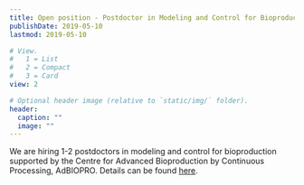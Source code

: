 ```yaml
---
title: Open position - Postdoctor in Modeling and Control for Bioproduction
publishDate: 2019-05-10
lastmod: 2019-05-10

# View.
#   1 = List
#   2 = Compact
#   3 = Card
view: 2

# Optional header image (relative to `static/img/` folder).
header:
  caption: ""
  image: ""
---
```

We are hiring 1-2 postdoctors in modeling and control for bioproduction supported by the Centre for Advanced Bioproduction by Continuous Processing, AdBIOPRO. Details can be found [here](https://www.kth.se/en/om/work-at-kth/lediga-jobb/what:job/jobID:268614/where:4/).
